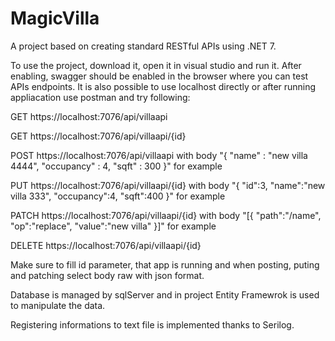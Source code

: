 # MagicVilla

A project based on creating standard RESTful APIs using .NET 7.

To use the project, download it, open it in visual studio and run it. After enabling, swagger should be enabled in the browser where you can test APIs endpoints. It is also possible to use localhost directly or after running appliacation use postman and try following:

GET https://localhost:7076/api/villaapi

GET https://localhost:7076/api/villaapi/{id}

POST https://localhost:7076/api/villaapi with body "{
    "name" : "new villa 4444",
    "occupancy" : 4,
    "sqft" : 300
}" for example

PUT https://localhost:7076/api/villaapi/{id} with body "{
    "id":3,
    "name":"new villa 333",
    "occupancy":4,
    "sqft":400
}" for example

PATCH https://localhost:7076/api/villaapi/{id} with body "[{
    "path":"/name",
    "op":"replace",
    "value":"new villa"
}]" for example

DELETE https://localhost:7076/api/villaapi/{id}

Make sure to fill id parameter, that app is running and when posting, puting and patching select body raw with json format.

Database is managed by sqlServer and in project Entity Framewrok is used to manipulate the data.

Registering informations to text file is implemented thanks to Serilog.
